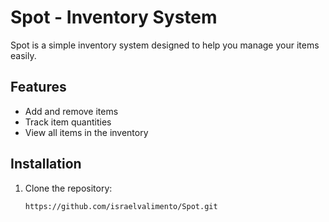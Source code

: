 # Spot - Inventory System

Spot is a simple inventory system designed to help you manage your items easily.

## Features

- Add and remove items
- Track item quantities
- View all items in the inventory

## Installation

1. Clone the repository:
   ```bash
   https://github.com/israelvalimento/Spot.git
   ```
